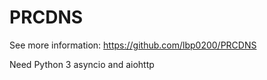 # PRCDNS
See more information: https://github.com/lbp0200/PRCDNS

Need Python 3 asyncio and aiohttp
